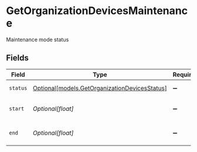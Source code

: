 # GetOrganizationDevicesMaintenance

Maintenance mode status


## Fields

| Field                                                                                      | Type                                                                                       | Required                                                                                   | Description                                                                                |
| ------------------------------------------------------------------------------------------ | ------------------------------------------------------------------------------------------ | ------------------------------------------------------------------------------------------ | ------------------------------------------------------------------------------------------ |
| `status`                                                                                   | [Optional[models.GetOrganizationDevicesStatus]](../models/getorganizationdevicesstatus.md) | :heavy_minus_sign:                                                                         | Maintenance mode status                                                                    |
| `start`                                                                                    | *Optional[float]*                                                                          | :heavy_minus_sign:                                                                         | Maintenance mode start time                                                                |
| `end`                                                                                      | *Optional[float]*                                                                          | :heavy_minus_sign:                                                                         | Maintenance mode end time                                                                  |